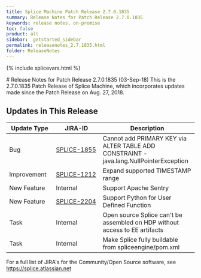 ```yaml
---
title: Splice Machine Patch Release 2.7.0.1835
summary: Release Notes for Patch Release 2.7.0.1835
keywords: release notes, on-premise
toc: false
product: all
sidebar:  getstarted_sidebar
permalink: releasenotes_2.7.1835.html
folder: ReleaseNotes
---
```

{% include splicevars.html %}
<section>
<div class="TopicContent" data-swiftype-index="true" markdown="1">
# Release Notes for Patch Release 2.7.0.1835 (03-Sep-18)
This is the 2.7.0.1835 Patch Release of Splice Machine, which incorporates updates made since the Patch Release on Aug. 27, 2018.

## Updates in This Release
<table>
    <col width="125px" />
    <col width="125px" />
    <col />
    <thead>
        <tr>
            <th>Update Type</th>
            <th>JIRA-ID</th>
            <th>Description</th>
        </tr>
    </thead>
    <tbody>
        <tr>
            <td>Bug</td>
            <td><a href="https://splice.atlassian.net/browse/SPLICE-1855" target="_blank">SPLICE-1855</a></td>
            <td>Cannot add PRIMARY KEY via ALTER TABLE ADD CONSTRAINT - java.lang.NullPointerException</td>
        </tr>
        <tr>
            <td>Improvement</td>
            <td><a href="https://splice.atlassian.net/browse/SPLICE-1212" target="_blank">SPLICE-1212</a></td>
            <td>Expand supported TIMESTAMP range</td>
        </tr>
        <tr>
            <td>New Feature</td>
            <td>Internal</td>
            <td>Support Apache Sentry</td>
        </tr>
        <tr>
            <td>New Feature</td>
            <td><a href="https://splice.atlassian.net/browse/SPLICE-2204" target="_blank">SPLICE-2204</a></td>
            <td>Support Python for User Defined Function</td>
        </tr>
        <tr>
            <td>Task</td>
            <td>Internal</td>
            <td>Open source Splice can't be assembled on HDP without access to EE artifacts</td>
        </tr>
        <tr>
            <td>Task</td>
            <td>Internal</td>
            <td>Make Splice fully buildable from spliceengine/pom.xml</td>
        </tr>
    </tbody>
</table>

For a full list of JIRA's for the Community/Open Source software, see <https://splice.atlassian.net>

</div>
</section>
